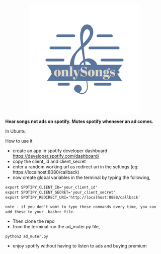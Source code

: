 <!---
<h1 align="center"> OnlySongs </h1>
--->
<p align = "center">
  <img src="./onlySongs-logos_transparent.png" alt="OnlySongs logo" title="OnlySongs"  height="350" style="display: block; margin: 0 auto" />
</p>

<p> <b>
Hear songs not ads on spotify.
Mutes spotify whenever an ad comes. </b>
</p>
In Ubuntu

How to use it

- create an app in spotify developer dashboard https://developer.spotify.com/dashboard/
- copy the client_id and client_secret
- enter a random working url as redirect uri in the settings (eg: https://localhost:8080/callback)
- now create global variables in the terminal by typing the following,
```
export SPOTIPY_CLIENT_ID='your_client_id'
export SPOTIPY_CLIENT_SECRET='your_client_secret'
export SPOTIPY_REDIRECT_URI='http://localhost:8888/callback'
```
    note - if you don't want to type these commands every time, you can add these to your .bashrc file.

- Then clone the repo
- from the terminal run the ad_muter.py file,
```
python3 ad_muter.py
```

- enjoy spotify without having to listen to ads and buying premium

